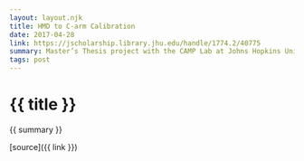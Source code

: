 ```yaml
---
layout: layout.njk
title: HMD to C-arm Calibration
date: 2017-04-28
link: https://jscholarship.library.jhu.edu/handle/1774.2/40775
summary: Master’s Thesis project with the CAMP Lab at Johns Hopkins University. Calibration of Head-Mounted Display device to mobile C-arm using precomputed object. Computed result can be used in surgical settings to overlay CT images in the HMD in situ.
tags: post
---
```

# {{ title }}

{{ summary }}

[source]({{ link }})
